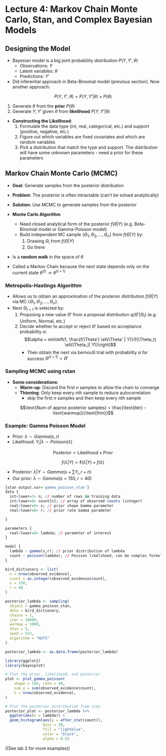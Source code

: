 # Lecture 4: Markov Chain Monte Carlo, Stan, and Complex Bayesian Models

## Designing the Model

- Bayesian model is a big joint probability distribution $P(Y, Y', \theta)$
  - Observations: $Y$
  - Latent variables: $\theta$
  - Predictions: $Y'$
- Did inferential approach in Beta-Binomial model (previous section). Now another approach:

$$P(Y, Y', \theta) = P(Y, Y' | \theta) \times P(\theta)$$

1. Generate $\theta$ from the **prior** $P(\theta)$
2. Generate $Y, Y'$ given $\theta$ from **likelihood** $P(Y, Y' | \theta)$

- **Constructing the Likelihood**:
  1. Formulate the data type (int, real, categorical, etc.) and support (positive, negative, etc.)
  2. Figure out which variables are fixed covariates and which are random variables
  3. Pick a distribution that match the type and support. The distribution will have some unknown parameters - need a prior for these parameters

## Markov Chain Monte Carlo (MCMC)

- **Goal**: Generate samples from the posterior distribution
- **Problem**: The posterior is often intractable (can't be solved analytically)
- **Solution**: Use MCMC to generate samples from the posterior

- **Monte Carlo Algorithm**
  - Need closed analytical form of the posterior $f(\theta | Y)$ (e.g. Beta-Binomial model or Gamma-Poisson model)
  - Build independent MC sample $\{\Theta_1, \Theta_2, \ldots, \Theta_n\}$ from $f(\Theta | Y)$ by:
    1. Drawing $\Theta_i$ from $f(\Theta | Y)$
    2. Go there
- Is a **random walk** in the space of $\theta$
- Called a Markov Chain because the next state depends only on the current state $\theta^{(t)} \rightarrow \theta^{(t+1)}$

### Metropolis-Hastings Algorithm

- Allows us to obtain an approximation of the posterior distribution $f(\Theta | Y)$ via MC $\{\Theta_1, \Theta_2, \ldots, \Theta_n\}$.
- Next $\Theta_{t+1}$ is selected by:
  1. Proposing a new value $\Theta'$ from a proposal distribution $q(\Theta' | \Theta_t)$ (e.g. Uniform, Normal, etc.)
  2. Decide whether to accept or reject $\Theta'$ based on acceptance probability $\alpha$:
     $$\alpha = min\left(1, \frac{f(\Theta') \ell(\Theta' | Y)}{f(\Theta_t) \ell(\Theta_t| Y)}\right)$$
     - Then obtain the next via bernoulli trial with probability $\alpha$ for success $\Theta^{(t+1)} = \Theta'$

### Sampling MCMC using rstan

- **Some considerations**:
  - **Warm-up**: Discard the first $n$ samples to allow the chain to converge
  - **Thinning**: Only keep every $n$th sample to reduce autocorrelation
    - skip the first $n$ samples and then keep every $n$th sample

$$\text{Num of approx posterior samples} = \frac{\text{iter} - \text{warmup}}{\text{thin}}$$

### Example: Gamma Poisson Model

- Prior: $\lambda \sim Gamma(s, r)$
- Likelihood: $Y_i | \lambda \sim Poisson(\lambda)$

$$\text{Posterior} \propto \text{Likelihood} \times \text{Prior}$$

$$f(\lambda | Y) \propto \ell(\lambda | Y) \times f(\lambda)$$

- Posterior: $\lambda | Y \sim Gamma(s + \sum Y_i, r + n)$
  </br>
- Our prior: $\lambda \sim Gamma(s=150, r=40)$

```r
{stan output.var='gamma_poisson_stan'}
data {
  int<lower=1> n; // number of rows in training data
  int<lower=0> count[n]; // array of observed counts (integer)
  real<lower=0> s; // prior shape Gamma parameter
  real<lower=0> r; // prior rate Gamma parameter

}

parameters {
  real<lower=0> lambda; // parameter of interest
}

model {
  lambda ~ gamma(s,r); // prior distribution of lambda
  count ~ poisson(lambda); // Poisson likelihood, can be complex formula too
}
```

```r
bird_dictionary <- list(
  n = nrow(observed_evidence),
  count = as.integer(observed_evidence$count),
  s = 150,
  r = 40
)

posterior_lambda <- sampling(
  object = gamma_poisson_stan,
  data = bird_dictionary,
  chains = 1,
  iter = 10000,
  warmup = 1000,
  thin = 5,
  seed = 553,
  algorithm = "NUTS"
)

posterior_lambda <- as.data.frame(posterior_lambda)
```

```r
library(ggplot2)
library(bayesplot)

# Plot the prior, likelihood, and posterior
plot <- plot_gamma_poisson(
    shape = 150, rate = 40,
    sum_y = sum(observed_evidence$count),
    n = nrow(observed_evidence),
)

# Plot the posterior distribution from stan
posterior_plot <- posterior_lambda %>%
  ggplot(aes(x = lambda)) +
  geom_histogram(aes(y = after_stat(count)),
                 bins = 30,
                 fill = "lightblue",
                 color = "black",
                 alpha = 0.5)
```

((See lab 2 for more examples))

